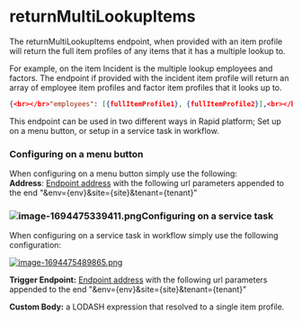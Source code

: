 # returnMultiLookupItems

The returnMultiLookupItems endpoint, when provided with an item profile will return the full item profiles of any items that it has a multiple lookup to.

For example, on the item Incident is the multiple lookup employees and factors. The endpoint if provided with the incident item profile will return an array of employee item profiles and factor item profiles that it looks up to.

```JSON
{<br></br>"employees": [{fullItemProfile1}, {fullItemProfile2}],<br></br>"factors": [{fullItemProfile1}, {fullItemProfile2}]<br></br>}
```

This endpoint can be used in two different ways in Rapid platform; Set up on a menu button, or setup in a service task in workflow.

### Configuring on a menu button

When configuring on a menu button simply use the following:  
**Address**: [Endpoint address](https://app.rapidplatform.com/rapidplatform/projects/explorer/Endpoints/Endpoint:Endpoints:58) with the following url parameters appended to the end "&amp;env={env}&amp;site={site}&amp;tenant={tenant}"

### ![image-1694475339411.png](https://docs.rapidplatform.com/uploads/images/gallery/2023-09/scaled-1680-/Y8aLlYlBAtxumkRa-image-1694475339411.png)Configuring on a service task

When configuring on a service task in workflow simply use the following configuration:

[![image-1694475489865.png](https://docs.rapidplatform.com/uploads/images/gallery/2023-09/scaled-1680-/PmmPTOY2oUA08FN7-image-1694475489865.png)](https://docs.rapidplatform.com/uploads/images/gallery/2023-09/PmmPTOY2oUA08FN7-image-1694475489865.png)

**Trigger Endpoint:** [Endpoint address](https://app.rapidplatform.com/rapidplatform/projects/explorer/Endpoints/Endpoint:Endpoints:58) with the following url parameters appended to the end "&amp;env={env}&amp;site={site}&amp;tenant={tenant}"

**Custom Body:** a LODASH expression that resolved to a single item profile.